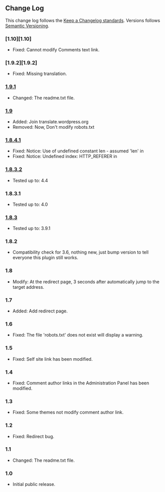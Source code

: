 ## Change Log ##

This change log follows the [Keep a Changelog standards][keepachangelog]. Versions follows [Semantic Versioning][semver].

### [1.10][1.10] ###

* Fixed: Cannot modify Comments text link.

### [1.9.2][1.9.2] ###

* Fixed: Missing translation.

### [1.9.1][1.9.1] ###

* Changed: The readme.txt file.

### [1.9][1.9] ###

* Added: Join translate.wordpress.org
* Removed: Now, Don't modify robots.txt

### [1.8.4.1][1.8.4.1] ###

* Fixed: Notice: Use of undefined constant len - assumed 'len' in
* Fixed: Notice: Undefined index: HTTP_REFERER in

### [1.8.3.2][1.8.3.2] ###

* Tested up to: 4.4

### 1.8.3.1 ###

* Tested up to: 4.0

### [1.8.3][1.8.3] ###

* Tested up to: 3.9.1

### 1.8.2 ###

* Compatibility check for 3.6, nothing new, just bump version to tell everyone this plugin still works.

### 1.8 ###

* Modify: At the redirect page, 3 seconds after automatically jump to the target address.

### 1.7 ###

* Added: Add redirect page.

### 1.6 ###

* Fixed: The file 'robots.txt' does not exist will display a warning.

### 1.5 ###

* Fixed: Self site link has been modified.

### 1.4 ###

* Fixed: Comment author links in the Administration Panel has been modified.

### 1.3 ###

* Fixed: Some themes not modify comment author link.

### 1.2 ###

* Fixed: Redirect bug.

### 1.1 ###

* Changed: The readme.txt file.

### 1.0 ###

* Initial public release.



 [keepachangelog]: http://keepachangelog.com/
 [semver]: http://semver.org/
 [1.9.1]: https://github.com/lite3/comments-link-optimization/releases/tag/1.9.1
 [1.9]: https://github.com/lite3/comments-link-optimization/releases/tag/1.9
 [1.8.4.1]: https://github.com/lite3/comments-link-optimization/releases/tag/1.8.4.1
 [1.8.3.2]: https://github.com/lite3/comments-link-optimization/releases/tag/1.8.3.2
 [1.8.3]: https://github.com/lite3/comments-link-optimization/releases/tag/1.8.3
